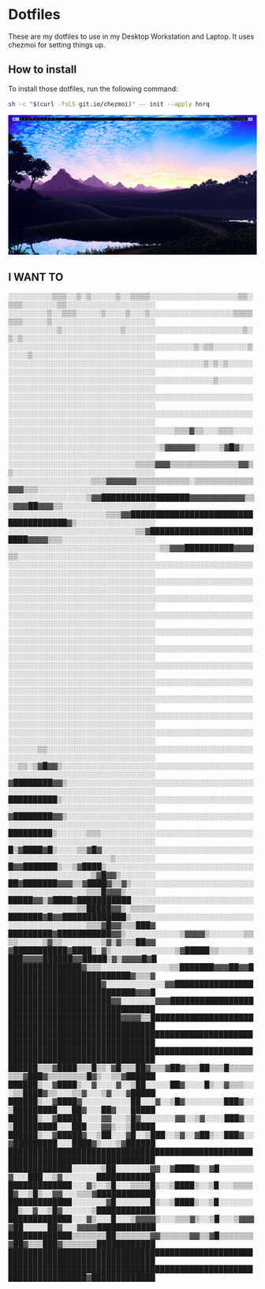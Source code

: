 # Dotfiles
These are my dotfiles to use in my Desktop Workstation and Laptop. 
It uses chezmoi for setting things up.

## How to install
To install those dotfiles, run the following command:
```sh
sh -c "$(curl -fsLS git.io/chezmoi)" -- init --apply hnrq
```

![](Pictures/desktop_preview.png)

## I WANT TO
░░░░░░░░░▒▒▒░░▒░▒░░░░░▒░░▒▒▒▒░░░░░░░░░░░░░░░░░░▒▒░▒▒▒░░░░░░░▒▒░░░░░░░░░░░░░░░░░░
░░░░░░░░▒░░▒▒▒░░░░░▒░░░░▒░░░▒░░░░░░░░░░░░░░░░░▒▒▒▒▒▒▒░░░░░▒░░░░░░░░░░░░░░░░░░░░░
░░░░░░░░░░▒░░░░░░░░░░░░▒░░░░░░░░░░░░░░░░░░░░░░░░▒░▒░▒░░░░░░░░░░░░░░░░░░░░░░░░░░░
░░░░░░░░░░░░░░░░░░░░░░░░░░░░░░░░░░░░░░▒░▒▒░░░░░░░▒░░░░▒░░░░░░░░░░░░░░░░░░░░░░░░░
░░░░░░░░░░░░░░░░░░░░░░░░░░░░░░░░░░░░░░░░▒░▒░▒░░░░░░░░░░░░░░░░░░░░░░░░░░░░░░░░░░░
░░░░░░░░░░░░░░░░░░░░░░░░░░░░░░░░░░░░░░░░░░▒░░░░░░░░░░░░░░░░░░░░░░░░░░░░░░░░░░░░░
░░░░░░░░░░░░░░░░░░░░░░░░░░░░░░░░░░░░░░░░░░░░░░░░░░░░░░░░░░░░░░░░░░░░░░░░░░░░░░░░
░░░░░░░░░░░░░░░░░░░░░░░░░░░░░░░░░░░░░░░░░░░░░░░░░░░░░░░░░░░░░░░░░░░░░░░░░░░░░░░░
░░░░░░░░░░░░░░░░░░░░░░░░░░░░░░░░░░▒▒▒▓▒▒░░░▒▒▒░░░░░░░░░░░░░░░░░░░░░░░░░░░░░░░░░░
░░░░░░░░░░░░░░░░░░░░░░░░░░░░░░░▒▓▓▓▓▓▓▒░░░░▒▓█▓▒░░░░░░░░░░░░░░░░░░░░░░░░░░░░░░░░
░░░░░░░░░░░░░░░░░░░░░░░░░░▒▒▒▒▓▓▓▒▒▒▒▒▒▒▒▒▒▒▒▒▒▓▓▒▒░░░░░░░░░░░░░░░░░░░░░░░░░░░░░
░░░░░░░░░░░░░░░░░▒▒▒▓▓▓▓▓▓▒▒▒▒▒▒▒▒▒▒▒░▒▒▒▒▒▒▒▒▒▒▒▒▓▓▓▒▒▒░░░░░░░░░░░░░░░░░░░░░░░░
░░░░░░░░░░░░░░░░▒▓▓██████████████████▓▓▓▓▓▓▓▓▓▓▓▒▒▒▓▓▓██▓▓▓▒▒░░░░░░░░░░░░░░░░░░░
░░░░░░░░░░░░░░░░░░░░▒▒▒▓▓█████████████████████████████████████▓▒░░░░░░░░░░░░░░░░
░░░░░░░░░░░░░░░░░░░░░░░░░░▒▒▓█████████████████████████▓▓▓▓▒▒▒░░░░░░░░░░░░░░░░░░░
░░░░░░░░░░░░░░░░░░░░░░░░░░░░░░░▒▒▓▓▓██████████▓▓▓▓▒▒░░░░░░░░░░░░░░░░░░░░░░░░░░░░
░░░░░░░░░░░░░░░░░░░░░░░░░░░░░░░░░░░░░░░░░░░░░░░░░░░░░░░░░░░░░░░░░░░░░░░░░░░░░░░░
░░░░░░░░░░░░░░░░░░░░░░░░░░░░░░░░░░░░░░░░░░░░░░░░░░░░░░░░░░░░░░░░░░░░░░░░░░░░░░░░
░░░░░░░░░░░░░░░░░░░░░░░░░░░░░░░░░░░░░░░░░░░░░░░░░░░░░░░░░░░░░░░░░░░░░░░░░░░░░░░░
░░░░░░░░░░░░░░░░░░░░░░░░░░░░░░░░░░░░░░░░░░░░░░░░░░░░░░░░░░░░░░░░░░░░░░░░░░░░░░░░
░░░░░░░░░░░░░░░░░░░░░░░░░░░░░░░░░░░░░░░░░░░░░░░░░░░░░░░░░░░░░░░░░░░░░░░░░░░░░░░░
░░░░░░░░░░░░░░░░░░░░░░░░░░░░░░░░░░░░░░░░░░░░░░░░░░░░░░░░░░░░░░░░░░░░░░░░░░░░░░░░
░░░░░░░░░░░░░░░░░░░░░░░░░░░░░░░░░░░░░░░░░░░░░░░░░░░░░░░░░░░░░░░░░░░░░░░░░░░░░░░░
░░░░░░░░░░░░░░░░░░░░░░░░░░░░░░░░░░░░░░░░░░░░░░░░░░░░░░░░░░░░░░░░░░░░░░░░░░░░░░░░
░░░░░░░░░░░░░░░░░░░░░░░░░░░░░░░░░░░░░░░░░░░░░░░░░░░░░░░░░░░░░░░░░░░░░░░░░░░░░░░░
░░░░░░░░░░░░░░░░░░░░░░░░░░░░░░░░░░░░░░░░░░░░░░░░░░░░░░░░░░░░░░░░░░░░░░░░░░░░░░░░
░░░░░░░░░░░░░░░░░░░░░░░░░░░░░░░░░░░░░░░░░░░░░░░░░░░░░░░░░░░░░░░░░░░░░░░░░░░░░░░░
░░░░░░▒▒░░░░░░░░░░░░░░░░░░░░░░░░░░░░░░░░░░░░░░░░░░░░░░░░░░░░░░░░░░░░░░░░░░░░░░░░
░░▒▒░▒▓█▓▓▒░░░░░░░░░░░░░░░░░░░░░░░░░░░░░░░░░░░░░░░░░░░░░░░░░░░░░░░░░░░░░░░░░░░░░
▓████████▓▓▒░░░░░░░░░░░░░░░░░░░░░░░░░░░░░░░░░░░░░░░░░░░░░░░░░░░░░░░░░░░░░░░░░░░░
██████████▒░░░░░░░░░░░░░░░░░░░░░░░░░░░░░░░░░░░░░░░░░░░░░░░░░░░░░░░░░░░░░░░░░░░░░
▓████████▓▓▒░░░░░░░░░░░░░░░░░░░░░░░░░░░░░░░░░░░░░░░░░░░░░░░░░░░░░░░░░░░░░░░░░░░░
█████████▒░░░░░░▒▒▒░░░░░░░░░░░░░░░░░░░░░░░░░░░░░░░░░░░░░░░░░░░░░░░░░░░░░░░░░░░░░
█▒▓████▓█▒░░░░▒▒▓█▓░░░░░░░░░░░░░░░░░░░░░░░░░░░░░░░░░░░░░░░░░░░░░░░░░░░░▒░░░░░░░░
█▓▓███████▒░░▒▓████▒░░░░░░░░░░░░░░░░░░░░░░░░░░░░░░░░░░░░░░░░░░░░░░░▒▓█▓▓▒░░░░░░░
██▓███████▓▓▓▒▒▓████▓▒▒▓▒░░░░░░░░░░░░░░░░░░░░░░░░░░░░░░░░░░░░░░░░░▒▒▒█▓▓▓▒░░░░░░
█████▓▓▒▓████▓███████████░░░░░░░░░░░░░░░░░░░░░░░░░░░░░░░░░░░░░░░▒▒█████▓▓▒░▒▒▒▒▒
███████▓█▓▓█████████████▒░░░░░░░░░░░░░░░░░░░░░░░░░░░░░░░░░░░░░░░░░▒▒▒▓█▓▓▒▒▒███▓
█████████▓███████████▓▓▒░░░░░░░░░░░▒▓▓▓▓▒░░░░░░░▒▒▒▒░░░░░▒▓▒▒░░░░░░░░▒▓▒▓▒▒▒██▓▓
▓███████████▓████▒░▓▒░░░░░░░░░░░░░▒▓█████▒▒░░░░░░▒███▓▓▓▓██████▓▓█████▒▓▒▓▓▓▓█▓█
███████████████▓▒▒▒░░░░░░░░░░░░░░▒▒███████▓▓▓██▓▓██████████████████████████▓▒▒▒▓
███████████████████▓░░░░░░░░░░░░▓▓██████████████████████████████████████████▓▓▓█
█████████████████████▓▓░░░░░░░▓▓▓███████████████████████████████████████████████
███████████████████████▓▓▓▓▒▒███████████████████████████████████████████████████
████████████████████████████████████████████████████████████████████████████████
████████████████████████████████████████████████████████████████████████████████
██████▒▒▒▓████▒▒▒█▒▒░▓█▒▒▒██▓▒▒▒▓██▓▒▒▒██▒▒▒█▒▒▒▒▒▒▒▒▓███▓▒▒▒▒▒▒▒▒█▓▒░░▒▒▓██████
██████▒░░▓████▒░░▓░░░░▓░░▒██░░░░░██▓░░░░█▒░░▓▒▒▒░░░▒▒████▓▒▒░░░▒▒▓░░░▒▓░░░▓█████
██████▒░░▓████▓░░░░░░░░░░██░░░▓░░▒█▓░░░░░░░░███▓░░▒█████████░░░██▓░░░██▓░░░█████
██████▒░░▓█████░░░░▓▓░░░▒█▓░░░░░░░▓▓░░▒▓░░░░███▓░░▒█████████░░░███░░░▓▓▒░░▒█████
██████▒░░▓█████▓░░▒██░░░▓█░░▒███░░▒▓░░▓██▒░░███▓░░▓█████████░░░████▓▒░░░▒▓██████
████████████████████████████████████████████████████████████████████████████████
█████████████░░░░░░▒██░░░░░░░▓▓░░▓████▓░░▓█░░░░░░░▓░░░███░░▒▓░░░░░░░████████████
█████████████░░░▓▒░░▒█░░░▒▒▒▒█▒░░▒████▒░░▒█░░░▒▒▒▒█▓░░▒█▒░░▓▓░░░▒▒▒▓████████████
█████████████░░░░░░░▓█░░░░░░░█▒░░▒████▒░░▒█░░░░░░░██▒░░▓░░▒█▓░░░░░░▒████████████
█████████████░░░▓▒░░░█░░░▒▓▓▓▓▒░░░▒▒▒▓▒░░▒█░░░▒▓▓▓▓██░░░░░██▓░░░▓▓▓▓████████████
█████████████▒▒▒▒▒▒▒██▒▒▒▒▒▒▒▓▓▒▒▒▒▒▒▓▓▒▒▓█▒▒▒▒▒▒▒▓██▓▒▒▒███▓▒▒▒▒▒▒▒████████████
████████████████████████████████████████████████████████████████████████████████
██████████████████████████████████████████████████████████████████▓█████████████
